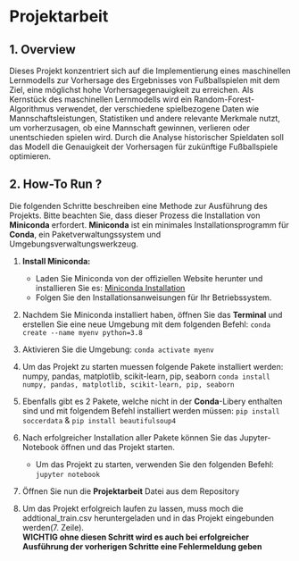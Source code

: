 # Projektarbeit
## 1. Overview
Dieses Projekt konzentriert sich auf die Implementierung eines maschinellen Lernmodells zur Vorhersage des Ergebnisses von Fußballspielen mit dem Ziel, eine möglichst hohe Vorhersagegenauigkeit zu erreichen. Als Kernstück des maschinellen Lernmodells wird ein Random-Forest-Algorithmus verwendet, der verschiedene spielbezogene Daten wie Mannschaftsleistungen, Statistiken und andere relevante Merkmale nutzt, um vorherzusagen, ob eine Mannschaft gewinnen, verlieren oder unentschieden spielen wird. Durch die Analyse historischer Spieldaten soll das Modell die Genauigkeit der Vorhersagen für zukünftige Fußballspiele optimieren.


## 2. How-To Run ?

Die folgenden Schritte beschreiben eine Methode zur Ausführung des Projekts. Bitte beachten Sie, dass dieser Prozess die Installation von **Miniconda** erfordert. **Miniconda** ist ein minimales Installationsprogramm für **Conda**, ein Paketverwaltungssystem und Umgebungsverwaltungswerkzeug.

1. **Install Miniconda:**
   - Laden Sie Miniconda von der offiziellen Website herunter und installieren Sie es: [Miniconda Installation](https://docs.conda.io/en/latest/miniconda.html)
   - Folgen Sie den Installationsanweisungen für Ihr Betriebssystem.

2. Nachdem Sie Miniconda installiert haben, öffnen Sie das **Terminal** und erstellen Sie eine neue Umgebung mit dem folgenden Befehl:
   ```conda create --name myenv python=3.8```

3. Aktivieren Sie die Umgebung:
   ```conda activate myenv```
4. Um das Projekt zu starten muessen folgende Pakete installiert werden: numpy, pandas, matplotlib, scikit-learn, pip, seaborn
    ``conda install numpy, pandas, matplotlib, scikit-learn, pip, seaborn``
5. Ebenfalls gibt es 2 Pakete, welche nicht in der **Conda**-Libery enthalten sind und mit folgendem Befehl installiert werden müssen:
   ```pip install soccerdata``` & ```pip install beautifulsoup4```
6. Nach erfolgreicher Installation aller Pakete können Sie das Jupyter-Notebook öffnen und das Projekt starten.
   - Um das Projekt zu starten, verwenden Sie den folgenden Befehl:
      ```jupyter notebook```
7. Öffnen Sie nun die **Projektarbeit** Datei aus dem Repository 

8. Um das Projekt erfolgreich laufen zu lassen, muss moch die addtional_train.csv heruntergeladen und in das Projekt eingebunden werden(7. Zeile). <br>
   **WICHTIG ohne diesen Schritt wird es auch bei erfolgreicher Ausführung der vorherigen Schritte eine Fehlermeldung geben**


